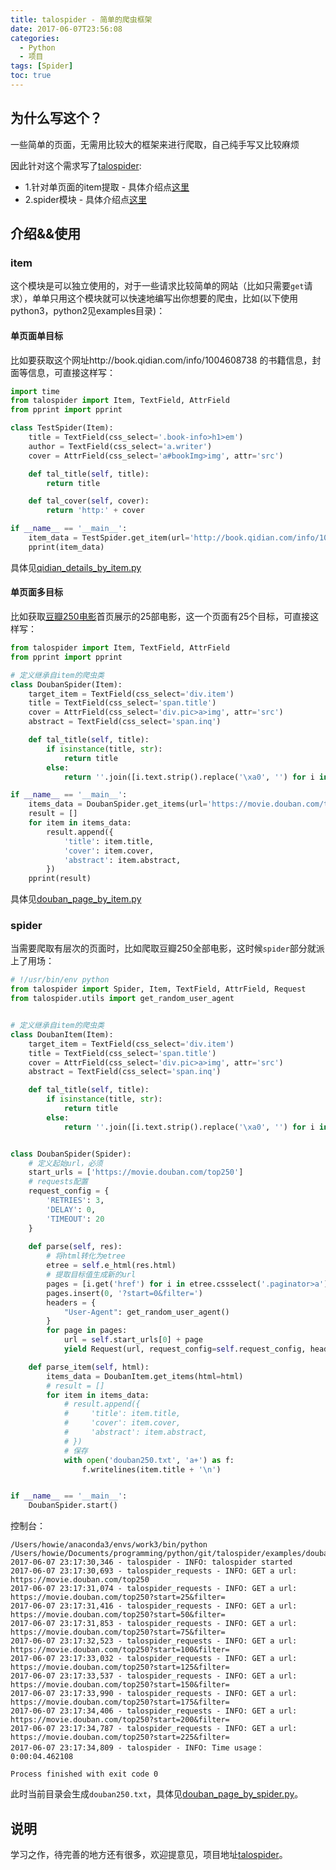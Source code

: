 ```yaml
---
title: talospider - 简单的爬虫框架
date: 2017-06-07T23:56:08
categories:
  - Python
  - 项目
tags: [Spider]
toc: true
---
```


## 为什么写这个？

一些简单的页面，无需用比较大的框架来进行爬取，自己纯手写又比较麻烦

因此针对这个需求写了[talospider](https://github.com/howie6879/talospider):

- 1.针对单页面的item提取 - 具体介绍点[这里](https://github.com/howie6879/talospider/blob/master/docs/item.md)
- 2.spider模块 - 具体介绍点[这里](https://github.com/howie6879/talospider/blob/master/docs/spider.md)

## 介绍&&使用

### item

这个模块是可以独立使用的，对于一些请求比较简单的网站（比如只需要`get`请求），单单只用这个模块就可以快速地编写出你想要的爬虫，比如(以下使用python3，python2见examples目录)：

#### 单页面单目标

比如要获取这个网址http://book.qidian.com/info/1004608738 的书籍信息，封面等信息，可直接这样写：

```python
import time
from talospider import Item, TextField, AttrField
from pprint import pprint

class TestSpider(Item):
    title = TextField(css_select='.book-info>h1>em')
    author = TextField(css_select='a.writer')
    cover = AttrField(css_select='a#bookImg>img', attr='src')

    def tal_title(self, title):
        return title

    def tal_cover(self, cover):
        return 'http:' + cover

if __name__ == '__main__':
    item_data = TestSpider.get_item(url='http://book.qidian.com/info/1004608738')
    pprint(item_data)
```

具体见[qidian_details_by_item.py](https://github.com/howie6879/talospider/blob/master/examples/qidian_details_by_item.py)

#### 单页面多目标

比如获取[豆瓣250电影]([https://movie.douban.com/top250](https://movie.douban.com/top250))首页展示的25部电影，这一个页面有25个目标，可直接这样写：

```python
from talospider import Item, TextField, AttrField
from pprint import pprint

# 定义继承自item的爬虫类
class DoubanSpider(Item):
    target_item = TextField(css_select='div.item')
    title = TextField(css_select='span.title')
    cover = AttrField(css_select='div.pic>a>img', attr='src')
    abstract = TextField(css_select='span.inq')

    def tal_title(self, title):
        if isinstance(title, str):
            return title
        else:
            return ''.join([i.text.strip().replace('\xa0', '') for i in title])

if __name__ == '__main__':
    items_data = DoubanSpider.get_items(url='https://movie.douban.com/top250')
    result = []
    for item in items_data:
        result.append({
            'title': item.title,
            'cover': item.cover,
            'abstract': item.abstract,
        })
    pprint(result)
```

具体见[douban_page_by_item.py](https://github.com/howie6879/talospider/blob/master/examples/douban_page_by_item.py)

### spider

当需要爬取有层次的页面时，比如爬取豆瓣250全部电影，这时候`spider`部分就派上了用场：

```python
# !/usr/bin/env python
from talospider import Spider, Item, TextField, AttrField, Request
from talospider.utils import get_random_user_agent


# 定义继承自item的爬虫类
class DoubanItem(Item):
    target_item = TextField(css_select='div.item')
    title = TextField(css_select='span.title')
    cover = AttrField(css_select='div.pic>a>img', attr='src')
    abstract = TextField(css_select='span.inq')

    def tal_title(self, title):
        if isinstance(title, str):
            return title
        else:
            return ''.join([i.text.strip().replace('\xa0', '') for i in title])


class DoubanSpider(Spider):
    # 定义起始url，必须
    start_urls = ['https://movie.douban.com/top250']
    # requests配置
    request_config = {
        'RETRIES': 3,
        'DELAY': 0,
        'TIMEOUT': 20
    }
    
    def parse(self, res):
        # 将html转化为etree
        etree = self.e_html(res.html)
        # 提取目标值生成新的url
        pages = [i.get('href') for i in etree.cssselect('.paginator>a')]
        pages.insert(0, '?start=0&filter=')
        headers = {
            "User-Agent": get_random_user_agent()
        }
        for page in pages:
            url = self.start_urls[0] + page
            yield Request(url, request_config=self.request_config, headers=headers, callback=self.parse_item)

    def parse_item(self, html):
        items_data = DoubanItem.get_items(html=html)
        # result = []
        for item in items_data:
            # result.append({
            #     'title': item.title,
            #     'cover': item.cover,
            #     'abstract': item.abstract,
            # })
            # 保存
            with open('douban250.txt', 'a+') as f:
                f.writelines(item.title + '\n')


if __name__ == '__main__':
    DoubanSpider.start()
```

控制台：

```shell
/Users/howie/anaconda3/envs/work3/bin/python /Users/howie/Documents/programming/python/git/talospider/examples/douban_page_by_spider.py
2017-06-07 23:17:30,346 - talospider - INFO: talospider started
2017-06-07 23:17:30,693 - talospider_requests - INFO: GET a url: https://movie.douban.com/top250
2017-06-07 23:17:31,074 - talospider_requests - INFO: GET a url: https://movie.douban.com/top250?start=25&filter=
2017-06-07 23:17:31,416 - talospider_requests - INFO: GET a url: https://movie.douban.com/top250?start=50&filter=
2017-06-07 23:17:31,853 - talospider_requests - INFO: GET a url: https://movie.douban.com/top250?start=75&filter=
2017-06-07 23:17:32,523 - talospider_requests - INFO: GET a url: https://movie.douban.com/top250?start=100&filter=
2017-06-07 23:17:33,032 - talospider_requests - INFO: GET a url: https://movie.douban.com/top250?start=125&filter=
2017-06-07 23:17:33,537 - talospider_requests - INFO: GET a url: https://movie.douban.com/top250?start=150&filter=
2017-06-07 23:17:33,990 - talospider_requests - INFO: GET a url: https://movie.douban.com/top250?start=175&filter=
2017-06-07 23:17:34,406 - talospider_requests - INFO: GET a url: https://movie.douban.com/top250?start=200&filter=
2017-06-07 23:17:34,787 - talospider_requests - INFO: GET a url: https://movie.douban.com/top250?start=225&filter=
2017-06-07 23:17:34,809 - talospider - INFO: Time usage：0:00:04.462108

Process finished with exit code 0
```

此时当前目录会生成`douban250.txt`，具体见[douban_page_by_spider.py](https://github.com/howie6879/talospider/blob/master/examples/douban_page_by_spider.py)。

## 说明

学习之作，待完善的地方还有很多，欢迎提意见，项目地址[talospider](https://github.com/howie6879/talospider)。